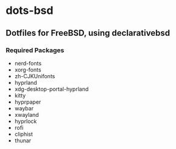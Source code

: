 # dots-bsd
## Dotfiles for FreeBSD, using declarativebsd
### Required Packages
* nerd-fonts
* xorg-fonts
* zh-CJKUnifonts
* hyprland
* xdg-desktop-portal-hyprland
* kitty
* hyprpaper
* waybar
* xwayland
* hyprlock
* rofi
* cliphist
* thunar
